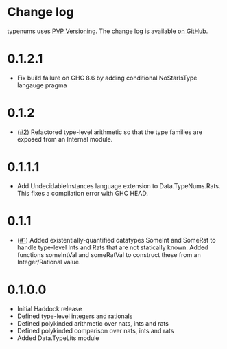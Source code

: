 Change log
==========

typenums uses [PVP Versioning][1].
The change log is available [on GitHub][2].

0.1.2.1
=======
* Fix build failure on GHC 8.6 by adding conditional NoStarIsType langauge
pragma

0.1.2
=====
* ([#2](https://github.com/adituv/typenums/issues/2))
  Refactored type-level arithmetic so that the type families are exposed from
  an Internal module.

0.1.1.1
=======
* Add UndecidableInstances language extension to Data.TypeNums.Rats.  This
  fixes a compilation error with GHC HEAD.

0.1.1
=====
* ([#1](https://github.com/adituv/typenums/issues/1))
  Added existentially-quantified datatypes SomeInt and SomeRat to handle
  type-level Ints and Rats that are not statically known.  Added functions
  someIntVal and someRatVal to construct these from an Integer/Rational value.

0.1.0.0
=======
* Initial Haddock release
* Defined type-level integers and rationals
* Defined polykinded arithmetic over nats, ints and rats
* Defined polykinded comparison over nats, ints and rats 
* Added Data.TypeLits module

[1]: https://pvp.haskell.org
[2]: https://github.com/adituv/typenums/releases

